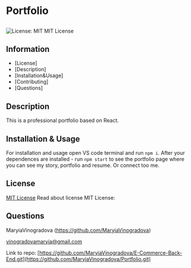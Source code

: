 # Portfolio
## 
  ![License: MIT](https://img.shields.io/badge/License-MIT-yellow.svg)
  MIT License
## Information
  - [License] 
  - [Description] 
  - [Installation&Usage] 
  - [Contributing] 
  - [Questions] 

## Description
  This is a professional portfolio based on React.

## Installation & Usage
  For installation and usage open VS code terminal and run `npm i`. After your dependences are installed - run `npm start` to see the portfolio page where you can see my story, portfolio and resume. Or connect too me.

## License
  [MIT License](https://opensource.org/licenses/MIT)
  Read about license MIT License:

## Questions
  MaryiaVinogradova (https://github.com/MaryiaVinogradova)

  vinogradovamaryia@gmail.com


  Link to repo:
  [https://github.com/MaryiaVinogradova/E-Commerce-Back-End.git](https://github.com/MaryiaVinogradova/Portfolio.git)

